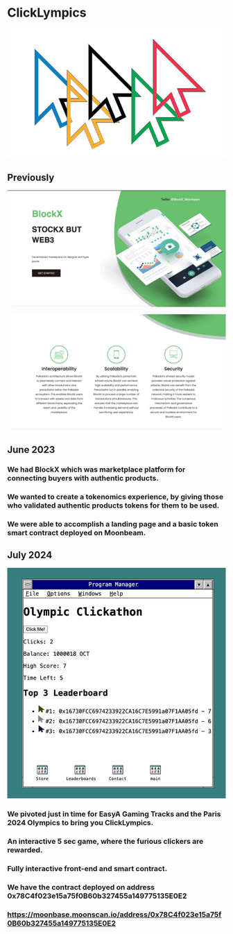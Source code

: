 # ClickLympics

![alt text](./images/olympicwhite.png "ClickLympics 1")


## Previously


![alt text](./images/block.png "Block 1")

![alt text](./images/block2.png "Block 2")
## June 2023
### We had BlockX which was marketplace platform for connecting buyers with authentic products.
### We wanted to create a tokenomics experience, by giving those who validated authentic products tokens for them to be used.
### We were able to accomplish a landing page and a basic token smart contract deployed on Moonbeam.


## July 2024

![alt text](./images/clickathon.png "Clickathon 1")

### We pivoted just in time for EasyA Gaming Tracks and the Paris 2024 Olympics to bring you ClickLympics.
### An interactive 5 sec game, where the furious clickers are rewarded.
### Fully interactive front-end and smart contract.
### We have the contract deployed on address  0x78C4f023e15a75f0B60b327455a149775135E0E2 
### https://moonbase.moonscan.io/address/0x78C4f023e15a75f0B60b327455a149775135E0E2